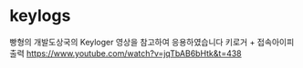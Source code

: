 # keylogs

빵형의 개발도상국의 Keyloger 영상을 참고하여 응용하였습니다
키로거 + 접속아이피출력
https://www.youtube.com/watch?v=jqTbAB6bHtk&t=438
